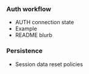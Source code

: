 ### Auth workflow
* AUTH connection state
* Example
* README blurb

### Persistence
* Session data reset policies

